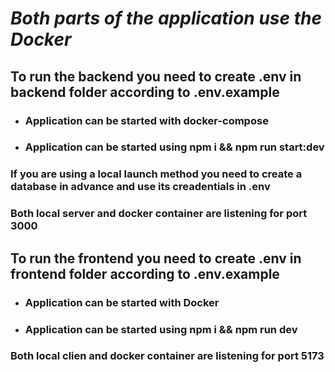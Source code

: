 # **_Both parts of the application use the Docker_**

## To run the backend you need to create .env in backend folder according to .env.example

- ### Application can be started with docker-compose
- ### Application can be started using npm i && npm run start:dev

### If you are using a local launch method you need to create a database in advance and use its creadentials in .env

### Both local server and docker container are listening for port 3000

## To run the frontend you need to create .env in frontend folder according to .env.example

- ### Application can be started with Docker
- ### Application can be started using npm i && npm run dev

### Both local clien and docker container are listening for port 5173
